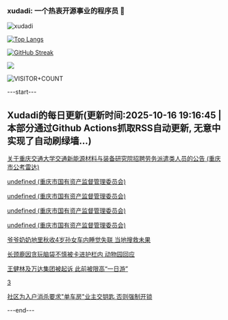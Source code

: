 ### xudadi: 一个热衷开源事业的程序员 👋

![xudadi](https://github-readme-stats-git-masterorgs-github-readme-stats-team.vercel.app/api?username=xudadi)

[![Top Langs](https://github-readme-stats.vercel.app/api/top-langs/?username=xudadi)](https://github.com/anuraghazra/github-readme-stats)

[![GitHub Streak](https://streak-stats.demolab.com?user=xudadi&locale=zh_Hans)](https://git.io/streak-stats)

![](https://raw.githubusercontent.com/xudadi/xudadi/main/assets/github-contribution-grid-snake.svg)

![VISITOR+COUNT](https://komarev.com/ghpvc/?username=xudadi&label=VISITOR+COUNT)


---start---

## Xudadi的每日更新(更新时间:2025-10-16 19:16:45 | 本部分通过Github Actions抓取RSS自动更新, 无意中实现了自动刷绿墙...)

[关于重庆交通大学交通新能源材料与装备研究院招聘劳务派遣类人员的公告 (重庆市公考雷达)](https://www.gongkaoleida.com/article/2651508)

[undefined (重庆市国有资产监督管理委员会)](https://dadilab.github.io/feeds/all.xml)

[undefined (重庆市国有资产监督管理委员会)](https://dadilab.github.io/feeds/all.xml)

[undefined (重庆市国有资产监督管理委员会)](https://dadilab.github.io/feeds/all.xml)

[undefined (重庆市国有资产监督管理委员会)](https://dadilab.github.io/feeds/all.xml)

[爷爷奶奶地里秋收4岁孙女车内睡觉失联 当地搜救未果](https://m.163.com/news/article/KC09K7KA053469LG.html)

[长颈鹿因贪玩脑袋不慎被卡进护栏内 动物园回应](https://m.163.com/news/article/KC09K7IU053469LG.html)

[王健林及万达集团被起诉 此前被限高“一日游”](https://m.163.com/news/article/KC073SA40534A4SC.html)

[3](https://m.163.com/touch/news/sub/domestic)

[社区为入户消杀要求"单车房"业主交钥匙 否则强制开锁](https://m.163.com/news/article/KC02GMFD053469LG.html)

---end---
